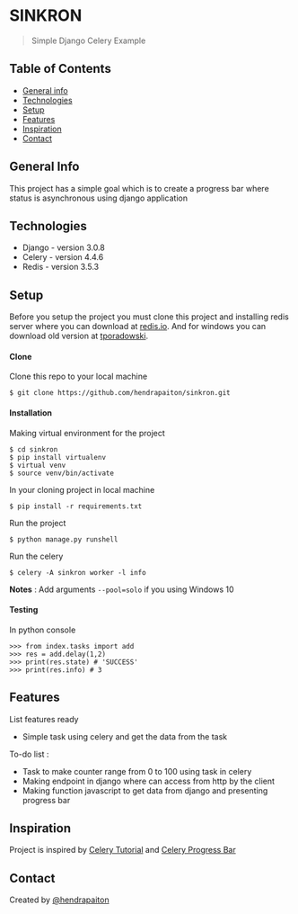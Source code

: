 # SINKRON
> Simple Django Celery Example

## Table of Contents
* [General info](#general-info)
* [Technologies](#technologies)
* [Setup](#setup)
* [Features](#features)
* [Inspiration](#inspiration)
* [Contact](#contact)

## General Info
This project has a simple goal which is to create a progress bar 
where status is asynchronous using django application

## Technologies
* Django - version 3.0.8
* Celery - version 4.4.6
* Redis - version 3.5.3

## Setup
Before you setup the project you must clone this project and installing
redis server where you can download at [redis.io](https://redis.io/download). 
And for windows you can download old version at [tporadowski](https://github.com/tporadowski/redis/releases).

#### Clone
Clone this repo to your local machine 
```
$ git clone https://github.com/hendrapaiton/sinkron.git
```

#### Installation
Making virtual environment for the project
```
$ cd sinkron
$ pip install virtualenv
$ virtual venv
$ source venv/bin/activate
```
In your cloning project in local machine
```
$ pip install -r requirements.txt
```
Run the project
```
$ python manage.py runshell
```
Run the celery
```
$ celery -A sinkron worker -l info
```
__Notes__ : Add arguments `--pool=solo` if you using Windows 10

#### Testing
In python console
```
>>> from index.tasks import add
>>> res = add.delay(1,2)
>>> print(res.state) # 'SUCCESS'
>>> print(res.info) # 3
```

## Features
List features ready
* Simple task using celery and get the data from the task

To-do list :
* Task to make counter range from 0 to 100 using task in celery
* Making endpoint in django where can access from http by the client
* Making function javascript to get data from django and presenting progress bar


## Inspiration
Project is inspired by [Celery Tutorial](https://medium.com/swlh/python-developers-celery-is-a-must-learn-technology-heres-how-to-get-started-578f5d63fab3)
and [Celery Progress Bar](https://buildwithdjango.com/blog/post/celery-progress-bars/)

## Contact
Created by [@hendrapaiton](https://github.com/hendrapaiton)
